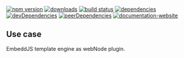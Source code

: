 <!-- #!/usr/bin/env markdown
-*- coding: utf-8 -*-
region header
Copyright Torben Sickert 16.12.2012

License
   This library written by Torben Sickert stand under a creative commons
   naming 3.0 unported license.
   see http://creativecommons.org/licenses/by/3.0/deed.de
endregion -->

[![npm version](https://badge.fury.io/js/templatewebnodeplugin.svg)](https://www.npmjs.com/package/templatewebnodeplugin)
[![downloads](https://img.shields.io/npm/dy/templatewebnodeplugin.svg)](https://www.npmjs.com/package/templatewebnodeplugin)
[![build status](https://travis-ci.org/thaibault/templateWebNodePlugin.svg?branch=master)](https://travis-ci.org/thaibault/templateWebNodePlugin)
[![dependencies](https://img.shields.io/david/thaibault/templatewebnodeplugin.svg)](https://david-dm.org/thaibault/templatewebnodeplugin)
[![devDependencies](https://img.shields.io/david/dev/thaibault/templatewebnodeplugin.svg)](https://david-dm.org/thaibault/templatewebnodeplugin?type=dev)
[![peerDependencies](https://img.shields.io/david/peer/thaibault/templatewebnodeplugin.svg)](https://david-dm.org/thaibault/templatewebnodeplugin?type=peer)
[![documentation-website](https://img.shields.io/website-up-down-green-red/http/torben.website/templateWebNodePlugin.svg?label=documentation-website)](http://torben.website/templateWebNodePlugin)

Use case
--------

EmbeddJS template engine as webNode plugin.

<!-- region vim modline
vim: set tabstop=4 shiftwidth=4 expandtab:
vim: foldmethod=marker foldmarker=region,endregion:
endregion -->
